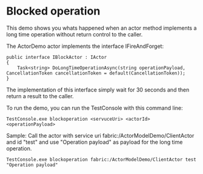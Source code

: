 # Blocked operation #

This demo shows you whats happened when an actor method implements a long time operation without return control to the caller.

The ActorDemo actor implements the interface IFireAndForget:

    public interface IBlockActor : IActor
    {
    	Task<string> DoLongTimeOperationAsync(string operationPayload, CancellationToken cancellationToken = default(CancellationToken));
    }


The implementation of this interface simply wait for 30 seconds and then return a result to the caller.

To run the demo, you can run the TestConsole with this command line:
    
    TestConsole.exe blockoperation <servuceUri> <actorId> <operationPayload>

Sample: Call the actor with service uri fabric:/ActorModelDemo/ClientActor and id "test" and use "Operation payload" as payload for the long time operation.

    TestConsole.exe blockoperation fabric:/ActorModelDemo/ClientActor test "Operation payload"
 

 
